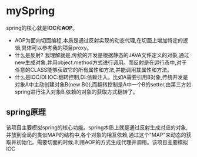 # mySpring
spring的核心就是**IOC**和**AOP**。
* AOP为面向切面编程,本质是通过反射实现的动态代理,在切面上增加特定的逻辑,具体可以参考我的项目proxy。
* 什么是反射?
我理解就是,传统的开发是根据静态的JAVA文件定义的对象,通过new生成对象,并用object.method方式进行调用。而反射是在运行态中,对于任意的CLASS能够获取它的所有属性和方法,并能调用其属性和方法。
* 什么是IOC/DI
IOC:翻转控制,DI:依赖注入。比如A需要引用B对象,传统开发是对象A中主动创建对象B(new B()),而翻转控制是A中一个B的setter,由第三方如spring进行注入对象B,依赖的对象的获取方式翻转了。
## spring原理
该项目主要模拟spring的核心功能。spring本质上就是通过反射生成对应的对象,并放到全局的类似MAP的结构中,各个对象的相互依赖,通过这个"MAP"来动态的获取并初始化。需要切面的时候,利用AOP的方式生成代理并调用。该项目主要模拟IOC